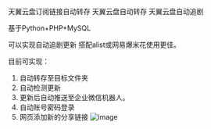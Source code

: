 天翼云盘订阅链接自动转存
天翼云盘自动转存
天翼云盘自动追剧

基于Python+PHP+MySQL

可以实现自动追剧更新
搭配alist或网易爆米花使用更佳。

目前可实现：
1. 自动转存至目标文件夹
1. 自动检测更新
1. 更新后自动推送至企业微信机器人。
1. 自动账号密码登录
1. 网页添加新的分享链接
![image](https://github.com/1738394450/-cloud189autosave/src/网页添加分享链接图.jpg)
